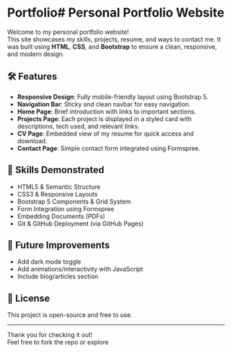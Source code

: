 # Portfolio# Personal Portfolio Website

Welcome to my personal portfolio website!  
This site showcases my skills, projects, resume, and ways to contact me. It was built using **HTML**, **CSS**, and **Bootstrap** to ensure a clean, responsive, and modern design.


## 🛠️ Features

- **Responsive Design**: Fully mobile-friendly layout using Bootstrap 5.
- **Navigation Bar**: Sticky and clean navbar for easy navigation.
- **Home Page**: Brief introduction with links to important sections.
- **Projects Page**: Each project is displayed in a styled card with descriptions, tech used, and relevant links.
- **CV Page**: Embedded view of my resume for quick access and download.
- **Contact Page**: Simple contact form integrated using Formspree.

## 📌 Skills Demonstrated

- HTML5 & Semantic Structure
- CSS3 & Responsive Layouts
- Bootstrap 5 Components & Grid System
- Form Integration using Formspree
- Embedding Documents (PDFs)
- Git & GitHub Deployment (via GitHub Pages)

## 🧠 Future Improvements

- Add dark mode toggle
- Add animations/interactivity with JavaScript
- Include blog/articles section

## 📄 License

This project is open-source and free to use.

---

Thank you for checking it out!  
Feel free to fork the repo or explore
